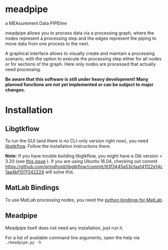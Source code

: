 # meadpipe
a MEAsurement Data PIPEline

meadpipe allows you to process data via a processing graph, where the nodes represent a processing
step and the edges represent the piping to move data from one process to the next.

A graphical interface allows to visually create and maintain a processing scenario, with the option
to execute the processing step either for all nodes or for sections of the graph. Here only nodes
are processed that actually need processing.


**Be aware that this software is still under heavy development! Many planned functions are not yet implemented or
can be subject to major changes.**

# Installation

## Libgtkflow
To run the GUI (and there is no CLI-only version right now), you need
[libgtkflow](https://github.com/grindhold/libgtkflow). Follow the installation instructions there.

**Note:** If you have trouble building libgtkflow, you might have a Gtk version < 3.20 (see [this
issue](https://github.com/grindhold/libgtkflow/issues/60) ). If you are using Ubuntu 16.04, checking
out commit https://github.com/grindhold/libgtkflow/commit/93f3445a53cfaa141122e14c1aa4bf107f342224 will solve this.

## MatLab Bindings
To use MatLab processing nodes, you need the [python bindings for
MatLab](https://de.mathworks.com/help/matlab/matlab_external/install-the-matlab-engine-for-python.html).


## Meadpipe

Meadpipe itself does not need any installation, just run it.

For a list of available command line arguments, open the help via
```./meadpipe.py -h```
